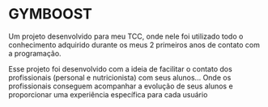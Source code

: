 # GYMBOOST

Um projeto desenvolvido para meu TCC, onde nele foi utilizado todo o conhecimento adquirido durante os meus 2 primeiros anos de contato com a programação. 

Esse projeto foi desenvolvido com a ideia de facilitar o contato dos profissionais (personal e nutricionista) com seus alunos... Onde os profissionais conseguem acompanhar a evolução de seus alunos e proporcionar uma experiência específica para cada usuário